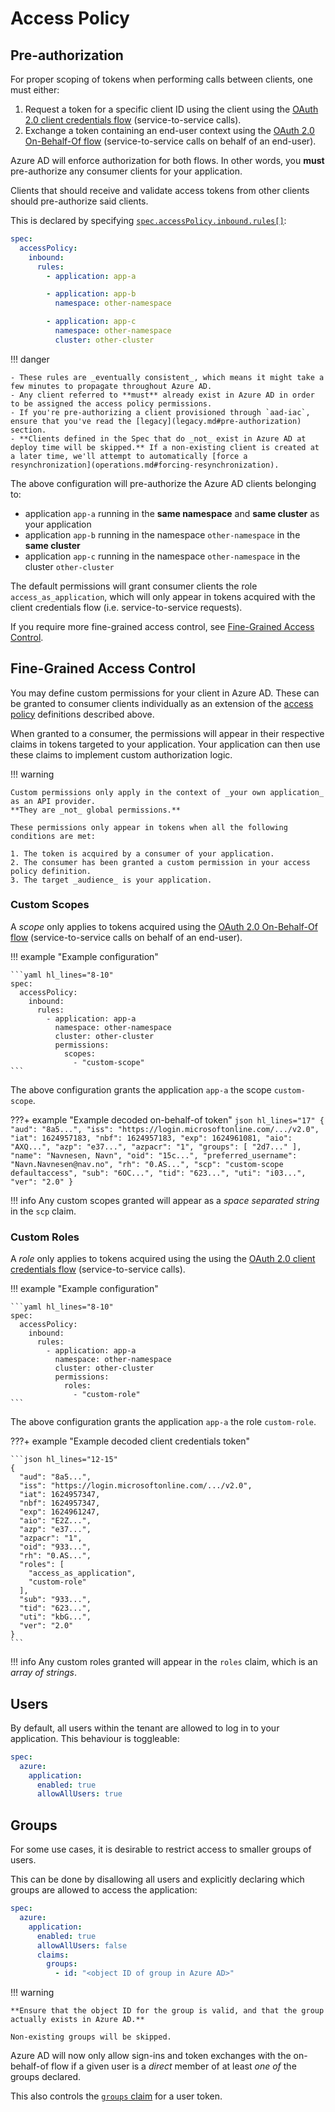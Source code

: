 # Access Policy

## Pre-authorization

For proper scoping of tokens when performing calls between clients, one must either:

1. Request a token for a specific client ID using the client using the [OAuth 2.0 client credentials flow](https://docs.microsoft.com/en-us/azure/active-directory/develop/v2-oauth2-client-creds-grant-flow) \(service-to-service calls\).
2. Exchange a token containing an end-user context using the [OAuth 2.0 On-Behalf-Of flow](https://docs.microsoft.com/en-us/azure/active-directory/develop/v2-oauth2-on-behalf-of-flow) \(service-to-service calls on behalf of an end-user\).

Azure AD will enforce authorization for both flows. In other words, you **must** pre-authorize any consumer clients for your application.

Clients that should receive and validate access tokens from other clients should pre-authorize said clients.

This is declared by specifying [`spec.accessPolicy.inbound.rules[]`](../../../nais-application/application.md#accesspolicy):

```yaml
spec:
  accessPolicy:
    inbound:
      rules:
        - application: app-a

        - application: app-b
          namespace: other-namespace

        - application: app-c
          namespace: other-namespace
          cluster: other-cluster
```

!!! danger

    - These rules are _eventually consistent_, which means it might take a few minutes to propagate throughout Azure AD.
    - Any client referred to **must** already exist in Azure AD in order to be assigned the access policy permissions.
    - If you're pre-authorizing a client provisioned through `aad-iac`, ensure that you've read the [legacy](legacy.md#pre-authorization) section.
    - **Clients defined in the Spec that do _not_ exist in Azure AD at deploy time will be skipped.** If a non-existing client is created at a later time, we'll attempt to automatically [force a resynchronization](operations.md#forcing-resynchronization).

The above configuration will pre-authorize the Azure AD clients belonging to:

* application `app-a` running in the **same namespace** and **same cluster** as your application
* application `app-b` running in the namespace `other-namespace` in the **same cluster**
* application `app-c` running in the namespace `other-namespace` in the cluster `other-cluster`

The default permissions will grant consumer clients the role `access_as_application`, which will only appear in tokens acquired with the client credentials flow (i.e. service-to-service requests).

If you require more fine-grained access control, see [Fine-Grained Access Control](#fine-grained-access-control).

## Fine-Grained Access Control

You may define custom permissions for your client in Azure AD. These can be granted to consumer clients individually as an
extension of the [access policy](#access-policy) definitions described above.

When granted to a consumer, the permissions will appear in their respective claims in tokens targeted to your application.
Your application can then use these claims to implement custom authorization logic.

!!! warning

    Custom permissions only apply in the context of _your own application_ as an API provider.
    **They are _not_ global permissions.**

    These permissions only appear in tokens when all the following conditions are met:
    
    1. The token is acquired by a consumer of your application.
    2. The consumer has been granted a custom permission in your access policy definition.
    3. The target _audience_ is your application.

### Custom Scopes

A _scope_ only applies to tokens acquired using the
[OAuth 2.0 On-Behalf-Of flow](https://docs.microsoft.com/en-us/azure/active-directory/develop/v2-oauth2-on-behalf-of-flow)
(service-to-service calls on behalf of an end-user).

!!! example "Example configuration"

    ```yaml hl_lines="8-10"
    spec:
      accessPolicy:
        inbound:
          rules:
            - application: app-a
              namespace: other-namespace
              cluster: other-cluster
              permissions:
                scopes:
                  - "custom-scope"
    ```

The above configuration grants the application `app-a` the scope `custom-scope`.

???+ example "Example decoded on-behalf-of token"
    ```json hl_lines="17"
    {
        "aud": "8a5...",
        "iss": "https://login.microsoftonline.com/.../v2.0",
        "iat": 1624957183,
        "nbf": 1624957183,
        "exp": 1624961081,
        "aio": "AXQ...",
        "azp": "e37...",
        "azpacr": "1",
        "groups": [
            "2d7..."
        ],
        "name": "Navnesen, Navn",
        "oid": "15c...",
        "preferred_username": "Navn.Navnesen@nav.no",
        "rh": "0.AS...",
        "scp": "custom-scope defaultaccess",
        "sub": "6OC...",
        "tid": "623...",
        "uti": "i03...",
        "ver": "2.0"
    }
    ```

!!! info
    Any custom scopes granted will appear as a _space separated string_ in the `scp` claim.

### Custom Roles

A _role_ only applies to tokens acquired using the
using the [OAuth 2.0 client credentials flow](https://docs.microsoft.com/en-us/azure/active-directory/develop/v2-oauth2-client-creds-grant-flow)
(service-to-service calls).

!!! example "Example configuration"

    ```yaml hl_lines="8-10"
    spec:
      accessPolicy:
        inbound:
          rules:
            - application: app-a
              namespace: other-namespace
              cluster: other-cluster
              permissions:
                roles:
                  - "custom-role"
    ```

The above configuration grants the application `app-a` the role `custom-role`.

???+ example "Example decoded client credentials token"

    ```json hl_lines="12-15"
    {
      "aud": "8a5...",
      "iss": "https://login.microsoftonline.com/.../v2.0",
      "iat": 1624957347,
      "nbf": 1624957347,
      "exp": 1624961247,
      "aio": "E2Z...",
      "azp": "e37...",
      "azpacr": "1",
      "oid": "933...",
      "rh": "0.AS...",
      "roles": [
        "access_as_application",
        "custom-role"
      ],
      "sub": "933...",
      "tid": "623...",
      "uti": "kbG...",
      "ver": "2.0"
    }
    ```

!!! info
    Any custom roles granted will appear in the `roles` claim, which is an _array of strings_.

## Users

By default, all users within the tenant are allowed to log in to your application. This behaviour is toggleable:

```yaml hl_lines="5"
spec:
  azure:
    application:
      enabled: true
      allowAllUsers: true
```

## Groups

For some use cases, it is desirable to restrict access to smaller groups of users.

This can be done by disallowing all users and explicitly declaring which groups are allowed to access the application:

```yaml hl_lines="5-8"
spec:
  azure:
    application:
      enabled: true
      allowAllUsers: false
      claims:
        groups:
          - id: "<object ID of group in Azure AD>"
```

!!! warning

    **Ensure that the object ID for the group is valid, and that the group actually exists in Azure AD.**

    Non-existing groups will be skipped.

Azure AD will now only allow sign-ins and token exchanges with the on-behalf-of flow if a given user is a _direct_ member of at least _one of_ the groups declared.

This also controls the [`groups` claim](configuration.md#groups) for a user token.
